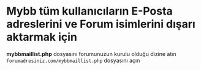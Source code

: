 # Mybb tüm kullanıcıların E-Posta adreslerini ve Forum isimlerini dışarı aktarmak için

<b>mybbmaillist.php</b> dosyasını forumunuzun kurulu olduğu dizine atın<br />
<code>forumadresiniz.com/mybbmaillist.php</code> dosyasını açın
